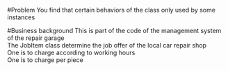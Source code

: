 #Problem
You find that certain behaviors of the class only used by some instances

#Business background
This is part of the code of the management system of the repair garage <br>
The JobItem class determine the job offer of the local car repair shop <br>
One is to charge according to working hours <br>
One is to charge per piece <br>
